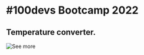 # #100devs Bootcamp 2022

## Temperature converter.

![See more](https://angra974.github.io/100devs-temperature-converter/img/Clipboard01.jpg)
